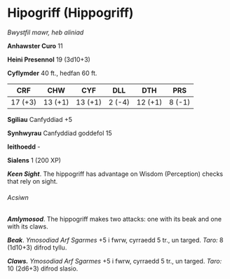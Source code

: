 # Hipogriff (Hippogriff)

*Bwystfil mawr, heb aliniad*

**Anhawster Curo** 11

**Heini Presennol** 19 (3d10+3)

**Cyflymder** 40 ft., hedfan 60 ft.

| CRF     | CHW     | CYF     | DLL    | DTH     | PRS    |
|---------|---------|---------|--------|---------|--------|
| 17 (+3) | 13 (+1) | 13 (+1) | 2 (-4) | 12 (+1) | 8 (-1) |

**Sgiliau** Canfyddiad +5

**Synhwyrau** Canfyddiad goddefol 15

**Ieithoedd** -

**Sialens** 1 (200 XP)

***Keen Sight***. The hippogriff has advantage on Wisdom (Perception) checks that rely on sight.

###### Acsiwn

***Amlymosod***. The hippogriff makes two attacks: one with its beak and one with its claws.

***Beak***. *Ymosodiad Arf Sgarmes* +5 i fwrw, cyrraedd 5 tr., un targed. *Taro:* 8 (1d10+3) difrod tyllu.

***Claws.*** *Ymosodiad Arf Sgarmes* +5 i fwrw, cyrraedd 5 tr., un targed. *Taro:* 10 (2d6+3) difrod slasio.